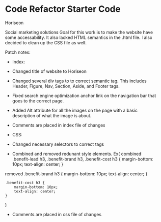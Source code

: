 # Code Refactor Starter Code

Horiseon

Social marketing solutions
Goal for this work is to make the website have some accessability. It also lacked HTML semantics in the .html file. I also decided to clean up the 
CSS file as well.

Patch notes:

* Index:
- Changed title of website to Horiseon

- Changed several div tags to to correct semantic tag. This includes Header, Figure, Nav, Section, Aside, and Footer tags.

- Fixed search engine optimization anchor link on the navigation bar that goes to the correct page.

- Added Alt attribute for all the images on the page with a basic description of what the image is about.

- Comments are placed in index file of changes

* CSS:

- Changed necessary selectors to correct tags

- Combined and removed redunant style elements. 
Ex(
combined
    .benefit-lead h3, .benefit-brand h3, .benefit-cost h3 {
        margin-bottom: 10px;
        text-align: center;
    }

removed
    .benefit-brand h3 {
        margin-bottom: 10px;
        text-align: center;
    }

    .benefit-cost h3 {
        margin-bottom: 10px;
        text-align: center;
    }
)

- Comments are placed in css file of changes.
